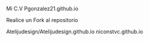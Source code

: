 Mi C.V
Pgonzalez21.github.io




Realice un Fork al repositorio

Atelijudesign/Atelijudesign.github.io
niconstvc.github.io





